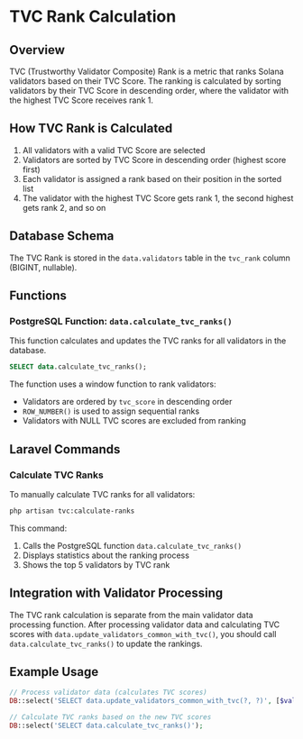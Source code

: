 # TVC Rank Calculation

## Overview

TVC (Trustworthy Validator Composite) Rank is a metric that ranks Solana validators based on their TVC Score. The ranking is calculated by sorting validators by their TVC Score in descending order, where the validator with the highest TVC Score receives rank 1.

## How TVC Rank is Calculated

1. All validators with a valid TVC Score are selected
2. Validators are sorted by TVC Score in descending order (highest score first)
3. Each validator is assigned a rank based on their position in the sorted list
4. The validator with the highest TVC Score gets rank 1, the second highest gets rank 2, and so on

## Database Schema

The TVC Rank is stored in the `data.validators` table in the `tvc_rank` column (BIGINT, nullable).

## Functions

### PostgreSQL Function: `data.calculate_tvc_ranks()`

This function calculates and updates the TVC ranks for all validators in the database.

```sql
SELECT data.calculate_tvc_ranks();
```

The function uses a window function to rank validators:
- Validators are ordered by `tvc_score` in descending order
- `ROW_NUMBER()` is used to assign sequential ranks
- Validators with NULL TVC scores are excluded from ranking

## Laravel Commands

### Calculate TVC Ranks

To manually calculate TVC ranks for all validators:

```bash
php artisan tvc:calculate-ranks
```

This command:
1. Calls the PostgreSQL function `data.calculate_tvc_ranks()`
2. Displays statistics about the ranking process
3. Shows the top 5 validators by TVC rank

## Integration with Validator Processing

The TVC rank calculation is separate from the main validator data processing function. After processing validator data and calculating TVC scores with `data.update_validators_common_with_tvc()`, you should call `data.calculate_tvc_ranks()` to update the rankings.

## Example Usage

```php
// Process validator data (calculates TVC scores)
DB::select('SELECT data.update_validators_common_with_tvc(?, ?)', [$validatorData, $currentSlot]);

// Calculate TVC ranks based on the new TVC scores
DB::select('SELECT data.calculate_tvc_ranks()');
```